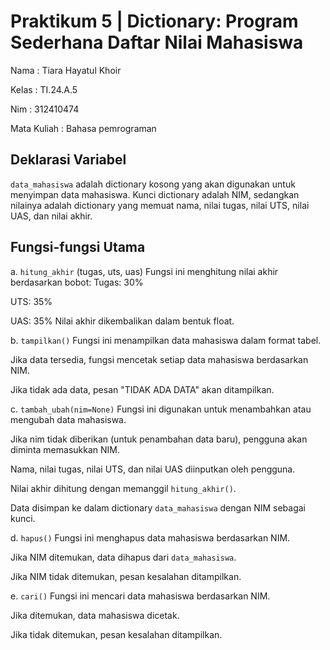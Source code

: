 # Praktikum 5 | Dictionary: Program Sederhana Daftar Nilai Mahasiswa

Nama : Tiara Hayatul Khoir

Kelas : TI.24.A.5

Nim : 312410474

Mata Kuliah : Bahasa pemrograman

## Deklarasi Variabel
`data_mahasiswa` adalah dictionary kosong yang akan digunakan untuk menyimpan data mahasiswa. Kunci dictionary adalah NIM, sedangkan nilainya adalah dictionary yang memuat nama, nilai tugas, nilai UTS, nilai UAS, dan nilai akhir.

## Fungsi-fungsi Utama
a. `hitung_akhir` (tugas, uts, uas)
Fungsi ini menghitung nilai akhir berdasarkan bobot:
Tugas: 30%

UTS: 35%

UAS: 35%
Nilai akhir dikembalikan dalam bentuk float.

b. `tampilkan()`
Fungsi ini menampilkan data mahasiswa dalam format tabel.

Jika data tersedia, fungsi mencetak setiap data mahasiswa berdasarkan NIM.

Jika tidak ada data, pesan "TIDAK ADA DATA" akan ditampilkan.

c. `tambah_ubah(nim=None)`
Fungsi ini digunakan untuk menambahkan atau mengubah data mahasiswa.

Jika nim tidak diberikan (untuk penambahan data baru), pengguna akan diminta memasukkan NIM.

Nama, nilai tugas, nilai UTS, dan nilai UAS diinputkan oleh pengguna.

Nilai akhir dihitung dengan memanggil `hitung_akhir()`.

Data disimpan ke dalam dictionary `data_mahasiswa` dengan NIM sebagai kunci.

d. `hapus()`
Fungsi ini menghapus data mahasiswa berdasarkan NIM.

Jika NIM ditemukan, data dihapus dari `data_mahasiswa`.

Jika NIM tidak ditemukan, pesan kesalahan ditampilkan.

e. `cari()`
Fungsi ini mencari data mahasiswa berdasarkan NIM.

Jika ditemukan, data mahasiswa dicetak.

Jika tidak ditemukan, pesan kesalahan ditampilkan.

